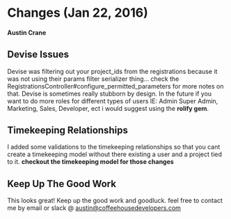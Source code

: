 # Changes (Jan 22, 2016)
#### Austin Crane

## Devise Issues
Devise was filtering out your project_ids from the registrations because it was not using their params filter serializer thing... check the RegistrationsController#configure_permitted_parameters for more notes on that. Devise is sometimes really stubborn by design. In the future if you want to do more roles for different types of users IE: Admin Super Admin, Marketing, Sales, Developer, ect i would suggest using the **rolify gem**.

## Timekeeping Relationships
I added some validations to the timekeeping relationships so that you cant create a timekeeping model without there existing a user and a project tied to it. **checkout the timekeeping model for those changes**

## Keep Up The Good Work
This looks great! Keep up the good work and goodluck. feel free to contact me by email or slack @ austin@coffeehousedevelopers.com

